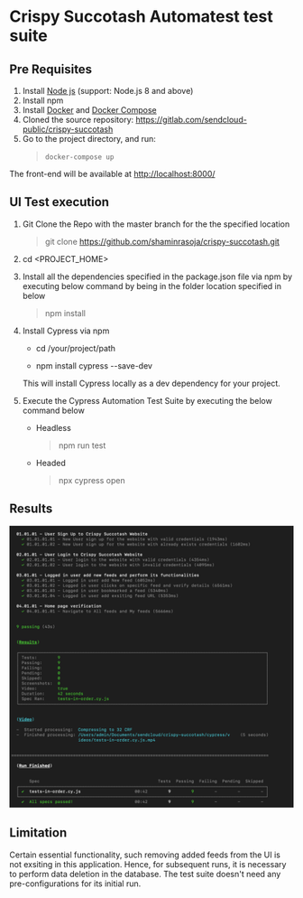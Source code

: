 # Crispy Succotash Automatest test suite

## Pre Requisites
1. Install [Node js](https://nodejs.org/en/download/) (support: Node.js 8 and above)
2. Install npm 
3. Install [Docker](https://docs.docker.com/get-docker/) and [Docker Compose](https://docs.docker.com/compose/install/)
3. Cloned the source repository: https://gitlab.com/sendcloud-public/crispy-succotash 
4. Go to the project directory, and run:
    >`docker-compose up`

The front-end will be available at <http://localhost:8000/>

## UI Test execution

1. Git Clone the Repo with the master branch for the the specified location
    >git clone https://github.com/shaminrasoja/crispy-succotash.git
    
2. cd <PROJECT_HOME> 

3. Install all the dependencies specified in the package.json file via npm by executing below command by being in the folder location specified in below
    > npm install
    
4. Install Cypress via npm

    * cd /your/project/path

    * npm install cypress --save-dev
    
   This will install Cypress locally as a dev dependency for your project.

5. Execute the Cypress Automation Test Suite by executing the below command below
    * Headless
        > npm run test
    * Headed
        > npx cypress open
        
## Results
![alt text](https://github.com/shaminrasoja/crispy-succotash/blob/master/results.png)

## Limitation
Certain essential functionality, such removing added feeds from the UI is not exsiting in this application. Hence, for subsequent runs, it is necessary to perform data deletion in the database.
The test suite doesn't need any pre-configurations for its initial run. 
